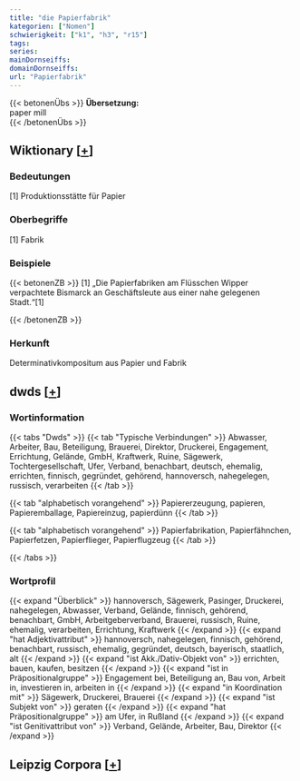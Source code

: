 ```yaml
---
title: "die Papierfabrik"
kategorien: ["Nomen"]
schwierigkeit: ["k1", "h3", "r15"]
tags:
series:
mainDornseiffs:
domainDornseiffs:
url: "Papierfabrik"
---
```


{{< betonenÜbs >}}
**Übersetzung:**  
paper mill  
{{< /betonenÜbs >}}

## Wiktionary [[+](https://de.wiktionary.org/wiki/Papierfabrik)]

### Bedeutungen
[1] Produktionsstätte für Papier  

### Oberbegriffe
[1] Fabrik  

### Beispiele
{{< betonenZB >}}
[1] „Die Papierfabriken am Flüsschen Wipper verpachtete Bismarck an Geschäftsleute aus einer nahe gelegenen Stadt.“[1]  

{{< /betonenZB >}}
### Herkunft
Determinativkompositum aus Papier und Fabrik  



## dwds [[+](https://www.dwds.de/wb/Papierfabrik)]

### Wortinformation
{{< tabs "Dwds" >}}
{{< tab "Typische Verbindungen" >}}
Abwasser, Arbeiter, Bau, Beteiligung, Brauerei, Direktor, Druckerei, Engagement, Errichtung, Gelände, GmbH, Kraftwerk, Ruine, Sägewerk, Tochtergesellschaft, Ufer, Verband, benachbart, deutsch, ehemalig, errichten, finnisch, gegründet, gehörend, hannoversch, nahegelegen, russisch, verarbeiten
{{< /tab >}}

{{< tab "alphabetisch vorangehend" >}}
Papiererzeugung, papieren, Papieremballage, Papiereinzug, papierdünn
{{< /tab >}}

{{< tab "alphabetisch vorangehend" >}}
Papierfabrikation, Papierfähnchen, Papierfetzen, Papierflieger, Papierflugzeug
{{< /tab >}}

{{< /tabs >}}

### Wortprofil
{{< expand "Überblick" >}} hannoversch, Sägewerk, Pasinger, Druckerei, nahegelegen, Abwasser, Verband, Gelände, finnisch, gehörend, benachbart, GmbH, Arbeitgeberverband, Brauerei, russisch, Ruine, ehemalig, verarbeiten, Errichtung, Kraftwerk {{< /expand >}}
{{< expand "hat Adjektivattribut" >}} hannoversch, nahegelegen, finnisch, gehörend, benachbart, russisch, ehemalig, gegründet, deutsch, bayerisch, staatlich, alt {{< /expand >}}
{{< expand "ist Akk./Dativ-Objekt von" >}} errichten, bauen, kaufen, besitzen {{< /expand >}}
{{< expand "ist in Präpositionalgruppe" >}} Engagement bei, Beteiligung an, Bau von, Arbeit in, investieren in, arbeiten in {{< /expand >}}
{{< expand "in Koordination mit" >}} Sägewerk, Druckerei, Brauerei {{< /expand >}}
{{< expand "ist Subjekt von" >}} geraten {{< /expand >}}
{{< expand "hat Präpositionalgruppe" >}} am Ufer, in Rußland {{< /expand >}}
{{< expand "ist Genitivattribut von" >}} Verband, Gelände, Arbeiter, Bau, Direktor {{< /expand >}}

## Leipzig Corpora [[+](https://corpora.uni-leipzig.de/en/res?word=Papierfabrik&corpusId=deu_newscrawl-public_2018)]

